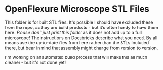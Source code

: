 # OpenFlexure Microscope STL Files
This folder is for built STL files.  It's possible I should have excluded these from the repo, as they are build products - but it's often handy to have them here.  *Please don't just print this folder* as it does not add up to a full microscope!  The instructions on Docubricks describe what you need.  By all means use the up-to-date files from here rather than the STLs included there, but bear in mind that assembly might change from version to version.

I'm working on an automated build process that will make this all much cleaner - but it's not done yet!


